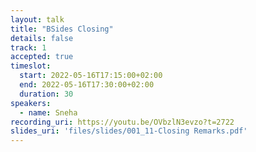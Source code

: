 ```yaml
---
layout: talk
title: "BSides Closing"
details: false
track: 1
accepted: true
timeslot:
  start: 2022-05-16T17:15:00+02:00
  end: 2022-05-16T17:30:00+02:00
  duration: 30
speakers: 
  - name: Sneha
recording_uri: https://youtu.be/OVbzlN3evzo?t=2722
slides_uri: 'files/slides/001_11-Closing Remarks.pdf'
---
```


<!-- empty //-->
